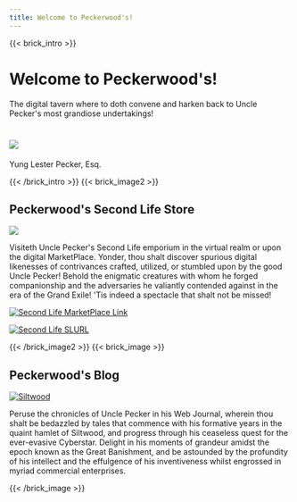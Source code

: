 ```yaml
---
title: Welcome to Peckerwood's! 
---
```

{{< brick_intro >}}

# Welcome to Peckerwood's!

 The digital tavern where to doth convene and harken back to Uncle Pecker's most grandiose undertakings!


# ![](/uploads/photos/uncle_pecker.png)

Yung Lester Pecker, Esq.

{{< /brick_intro >}}
{{< brick_image2 >}}

## Peckerwood's Second Life Store

![](https://cdn.midjourney.com/5ed341cf-5579-4e1b-8d8f-dc5cf8d824c7/0_2.png)

Visiteth Uncle Pecker's Second Life emporium in the virtual realm or upon the digital MarketPlace. Yonder, thou shalt discover spurious digital likenesses of contrivances crafted, utilized, or stumbled upon by the good Uncle Pecker! Behold the enigmatic creatures with whom he forged companionship and the adversaries he valiantly contended against in the era of the Grand Exile! 'Tis indeed a spectacle that shalt not be missed!

[![Second Life MarketPlace Link](/uploads/branding/marketplace_banner.png)](https://marketplace.secondlife.com/stores/254767)


[![Second Life SLURL](/uploads/branding/slurl2.png)](http://maps.secondlife.com/secondlife/Lon%20Lon%20Ranch/195/155/30)

{{< /brick_image2 >}}
{{< brick_image >}}

## Peckerwood's Blog

[![Siltwood](https://cdn.midjourney.com/2528f96d-bdab-404a-965f-2b0f9905ccae/0_3.png)](/posts)

Peruse the chronicles of Uncle Pecker in his Web Journal, wherein thou shalt be bedazzled by tales that commence with his formative years in the quaint hamlet of Siltwood, and progress through his ceaseless quest for the ever-evasive Cyberstar. Delight in his moments of grandeur amidst the epoch known as the Great Banishment, and be astounded by the profundity of his intellect and the effulgence of his inventiveness whilst engrossed in myriad commercial enterprises.

{{< /brick_image >}}

